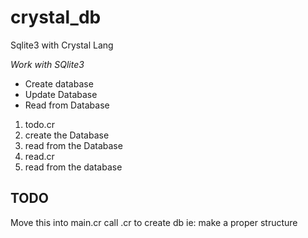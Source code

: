 # crystal_db
 Sqlite3 with Crystal Lang
 
 *Work with SQlite3*
 * Create database
 * Update Database
 * Read from Database


1. todo.cr
  1. create the Database
  1. read from the Database
1. read.cr
  1. read from the database

## TODO ##
Move this into main.cr call .cr to create db ie: make a proper structure
